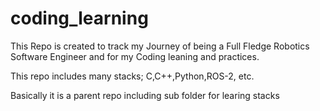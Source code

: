 # coding_learning
This Repo is created to track my Journey of being a Full Fledge Robotics Software Engineer and for my Coding leaning and practices.

This repo includes many stacks; C,C++,Python,ROS-2, etc.

Basically it is a parent repo including sub folder for learing stacks

